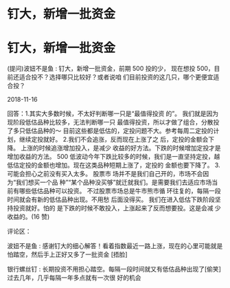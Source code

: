 # 钉大，新增一批资金

# 钉大，新增一批资金

(提问)波妞不是鱼 : 钉大，新增一批资金，前期 500 投的少， 现在想投 500，目前还适合投不？选择哪只比较好？或者说咱 们目前投资的这几只，哪个更便宜适合投？

2018-11-16

回答：1.其实大多数时候，不太好判断哪一只是“最值得投资 的”。 我们就是因为现阶段低估品种比较多，无法判断哪一只 最值得投资，所以才做了组合，分散投了多只低估品种的～ 目前这些都是低估的，定投问题不大。参考每周二定投的计 划，继续定投就好。 2.我们不会追涨，反而现在上涨了之 后，定投的金额会下降。 上涨的时候追涨增加投入，是减少 收益的好方法。下跌的时候增加定投才是增加收益的方法。 500 低波动今年下跌比较多的时候，我们是一直坚持定投，越 低估定投的金额也增加。现在这类品种短期上涨了，定投的 金额也要下降了。 3.可能会担心之前没有买入太多。 股票市 场并不是我们自己开的，市场不会因为“我们想买一个品 种”“某个品种没买够”就迁就我们。是需要我们去适应市场当 前有哪些低估品种可以投资。 不过股票市场总是牛市熊市循 环往复的，每隔一段时间就会有新的低估品种出现。不用愁 后面没得买。 我们在进入低估下跌阶段坚持投资就好。怕的 是下跌的时候不敢投入，上涨起来了反而想要投。这是会减 少收益的。(16 赞)

评论区：

波妞不是鱼 : 感谢钉大的细心解答！看着指数最近一路上涨，现在的心里可能就是怕踏空，然后手上正好又多了一批资金 [捂脸]

银行螺丝钉 : 长期投资不用担心踏空。每隔一段时间就又有低估品种出现了[偷笑]过去几年，几乎每隔一年多点就有一次很 好的机会